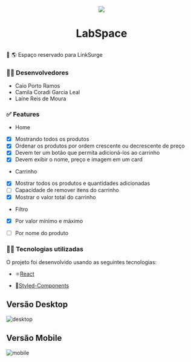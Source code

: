 <div align="center" > <img src="https://img.icons8.com/external-flat-land-kalash/64/000000/external-earth-education-and-science-flat-land-kalash-2.png"/>
 <h1 align="center"><strong>LabSpace</b></strong></h1></div>

 <h2></h2>

:link: 🌎 Espaço reservado para LinkSurge

<h3>👨‍🚀 Desenvolvedores</h3>

 * Caio Porto Ramos
 * Camila Coradi Garcia Leal
 * Laíne Reis de Moura
 
 <h3>✅ Features</h3>
 
 * Home
- [x] Mostrando todos os produtos
- [x] Ordenar os produtos por ordem crescente ou decrescente de preço
- [x] Devem ter um botão que permita adicioná-los ao carrinho
- [x] Devem exibir o nome, preço e imagem em um card

 * Carrinho 
 - [x] Mostrar todos os produtos e quantidades adicionadas
 - [ ] Capacidade de remover itens do carrinho
 - [x] Mostrar o valor total do carrinho
 
 * Filtro
  - [x] Por valor mínimo e máximo
  - [ ] Por nome do produto
 

<h3>👨‍💻 Tecnologias utilizadas</h3>

O projeto foi desenvolvido usando as seguintes tecnologias:

* ⚛️[React](https://pt-br.reactjs.org/docs/getting-started.html) 

* 💅[Styled-Components](https://styled-components.com/docs)


<h2>Versão Desktop</h2>

![desktop](https://user-images.githubusercontent.com/93163329/154706172-f7b2ac72-02d0-4909-918e-4d3a4076c807.JPG)


<h2>Versão Mobile</h2>

![mobile](https://user-images.githubusercontent.com/93163329/154706250-3019c7a5-7514-4914-b9ba-5f9c0e7cfb3e.JPG)









